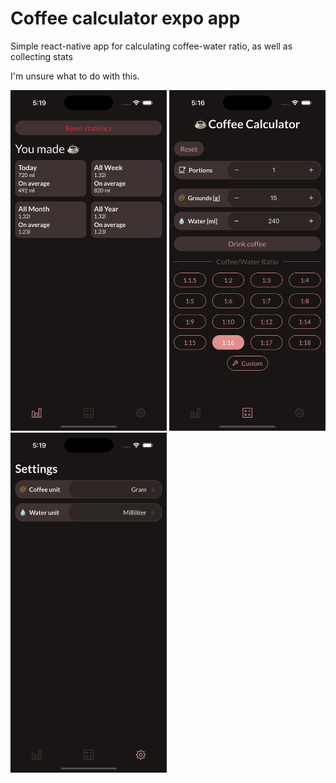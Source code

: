 # Coffee calculator expo app
Simple react-native app for calculating coffee-water ratio, as well as collecting stats

I'm unsure what to do with this.

<img src="./public/app_stats.png" alt="App image" width="250" />
<img src="./public/app_main.png" alt="App image" width="250" />
<img src="./public/app_settings.png" alt="App image" width="250" />
